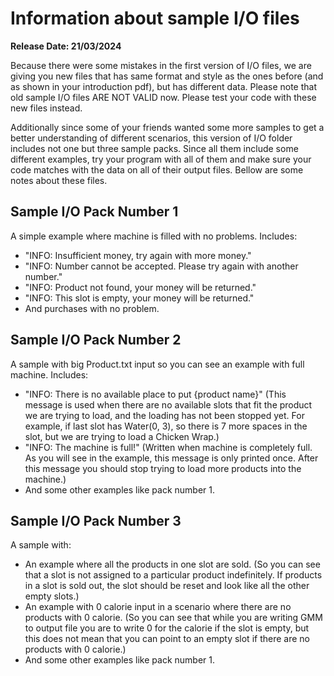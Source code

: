 # Information about sample I/O files
**Release Date: 21/03/2024**

Because there were some mistakes in the first version of I/O files, we are giving you new files that has same format and style as the ones before (and as shown in your introduction pdf), but has different data. Please note that old sample I/O files ARE NOT VALID now. Please test your code with these new files instead.

Additionally since some of your friends wanted some more samples to get a better understanding of different scenarios, this version of I/O folder includes not one but three sample packs. Since all them include some different examples, try your program with all of them and make sure your code matches with the data on all of their output files. Bellow are some notes about these files.

## Sample I/O Pack Number 1
A simple example where machine is filled with no problems. Includes:
 - "INFO: Insufficient money, try again with more money."
 - "INFO: Number cannot be accepted. Please try again with another number."
 - "INFO: Product not found, your money will be returned."
 - "INFO: This slot is empty, your money will be returned."
 - And purchases with no problem.

## Sample I/O Pack Number 2
A sample with big Product.txt input so you can see an example with full machine. Includes:
 - "INFO: There is no available place to put {product name}" 
 (This message is used when there are no available slots that fit the product we are trying to load, and the loading has not been stopped yet. For example, if last slot has Water(0, 3), so there is 7 more spaces in the slot, but we are trying to load a Chicken Wrap.)
 - "INFO: The machine is full!" 
 (Written when machine is completely full. As you will see in the example, this message is only printed once. After this message you should stop trying to load more products into the machine.)
 - And some other examples like pack number 1.

## Sample I/O Pack Number 3
A sample with:
- An example where all the products in one slot are sold. 
 (So you can see that a slot is not assigned to a particular product indefinitely. If products in a slot is sold out, the slot should be reset and look like all the other empty slots.)
 - An example with 0 calorie input in a scenario where there are no products with 0 calorie. 
(So you can see that while you are writing GMM to output file you are to write 0 for the calorie if the slot is empty, but this does not mean that you can point to an empty slot if there are no products with 0 calorie.)
 -   And some other examples like pack number 1.